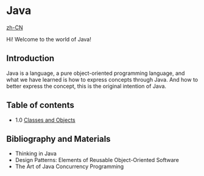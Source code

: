 # Java

[zh-CN](index-zh-CN.md)

Hi! Welcome to the world of Java!

## Introduction

Java is a language, a pure object-oriented programming language, and what we have learned is how to express concepts through Java. And how to better express the concept, this is the original intention of Java.

## Table of contents

- 1.0 [Classes and Objects](classes-and-objects.md)

## Bibliography and Materials

 - Thinking in Java
 - Design Patterns: Elements of Reusable Object-Oriented Software
 - The Art of Java Concurrency Programming